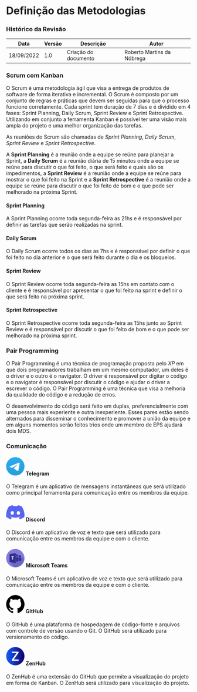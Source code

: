 # Definição das Metodologias

### Histórico da Revisão
| Data       | Versão | Descrição                    | Autor                   |
| ---------- | ------ | ---------------------------- | ----------------------- |
| 18/09/2022 | 1.0    | Criação do documento         | Roberto Martins da Nóbrega      |

### Scrum com Kanban

O Scrum é uma metodologia ágil que visa a entrega de produtos de software de forma iterativa e incremental. O Scrum é composto por um conjunto de regras e práticas que devem ser seguidas para que o processo funcione corretamente. Cada sprint tem duração de 7 dias e é dividido em 4 fases: Sprint Planning, Daily Scrum, Sprint Review e Sprint Retrospective. Utilizando em conjunto a ferramenta Kanban é possível ter uma visão mais ampla do projeto e uma melhor organização das tarefas.

As reuniões do Scrum são chamadas de *Sprint Planning*, *Daily Scrum*, *Sprint Review* e *Sprint Retrospective*. 

A **Sprint Planning** é a reunião onde a equipe se reúne para planejar a Sprint, a **Daily Scrum** é a reunião diária de 15 minutos onde a equipe se reúne para discutir o que foi feito, o que será feito e quais são os impedimentos, a **Sprint Review** é a reunião onde a equipe se reúne para mostrar o que foi feito na Sprint e a **Sprint Retrospective** é a reunião onde a equipe se reúne para discutir o que foi feito de bom e o que pode ser melhorado na próxima Sprint.

#### Sprint Planning
A Sprint Planning ocorre toda segunda-feira as 21hs e é responsável por definir as tarefas que serão realizadas na sprint. 

#### Daily Scrum

O Daily Scrum ocorre todos os dias as 7hs e é responsável por definir o que foi feito no dia anterior e o que será feito durante o dia e os bloqueios. 

#### Sprint Review

O Sprint Review ocorre toda segunda-feira as 15hs em contato com o cliente e é responsável por apresentar o que foi feito na sprint e definir o que será feito na próxima sprint. 

#### Sprint Retrospective

O Sprint Retrospective ocorre toda segunda-feira as 15hs junto ao Sprint Review e é responsável por discutir o que foi feito de bom e o que pode ser melhorado na próxima sprint.

### Pair Programming

O Pair Programming é uma técnica de programação proposta pelo _XP_ em que dois programadores trabalham em um mesmo computador, um deles é o driver e o outro é o navigator. O driver é responsável por digitar o código e o navigator é responsável por discutir o código e ajudar o driver a escrever o código. O Pair Programming é uma técnica que visa a melhoria da qualidade do código e a redução de erros. 

O desenvolvimento do código será feito em duplas, preferencialmente com uma pessoa mais experiente e outra inexperiente. Esses pares estão sendo alternados para disseminar o conhecimento e promover a união da equipe e em alguns momentos serão feitos trios onde um membro de EPS ajudará dois MDS.

### Comunicação


#### <img src="../images/telegrama.png" style="width:50px;height:50px"> **Telegram**  

O Telegram é um aplicativo de mensagens instantâneas que será utilizado como principal ferramenta para comunicação entre os membros da equipe.

#### <img src="../images/discordia.png" style="width:50px;height:50px"> **Discord**

O Discord é um aplicativo de voz e texto que será utilizado para comunicação entre os membros da equipe e com o cliente.

#### <img src="../images/teams.png" style="width:50px;height:50px"> **Microsoft Teams**

O Microsoft Teams é um aplicativo de voz e texto que será utilizado para comunicação entre os membros da equipe e com o cliente.

#### <img src="../images/github.png" style="width:50px;height:50px"> **GitHub**

O GitHub é uma plataforma de hospedagem de código-fonte e arquivos com controle de versão usando o Git. O GitHub será utilizado para versionamento do código.

#### <img src="../images/zenhub.png" style="width:50px;height:50px"> **ZenHub**

O ZenHub é uma extensão do GitHub que permite a visualização do projeto em forma de Kanban. O ZenHub será utilizado para visualização do projeto.
